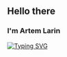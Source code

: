 ## Hello there 
### I'm Artem Larin
[![Typing SVG](https://readme-typing-svg.herokuapp.com?color=%2336BCF7&lines=Java+backend+developer)](https://git.io/typing-svg)

